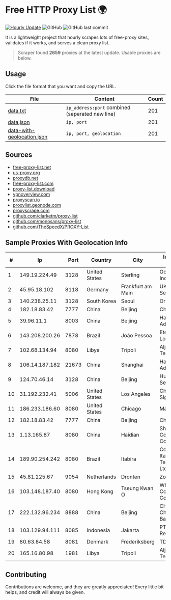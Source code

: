 
# Free HTTP Proxy List 🌍

[![Hourly Update](https://github.com/mertguvencli/http-proxy-list/actions/workflows/main.yml/badge.svg?branch=main)](https://github.com/mertguvencli/http-proxy-list/actions/workflows/main.yml)
![GitHub](https://img.shields.io/github/license/mertguvencli/http-proxy-list)
![GitHub last commit](https://img.shields.io/github/last-commit/mertguvencli/http-proxy-list)

It is a lightweight project that hourly scrapes lots of free-proxy sites, validates if it works, and serves a clean proxy list.


> Scraper found **2659** proxies at the latest update. Usable proxies are below.

## Usage

Click the file format that you want and copy the URL.


|File|Content|Count|
|----|-------|-----|
|[data.txt](https://raw.githubusercontent.com/mertguvencli/http-proxy-list/main/proxy-list/data.txt)|`ip_address:port` combined (seperated new line)|201|
|[data.json](https://raw.githubusercontent.com/mertguvencli/http-proxy-list/main/proxy-list/data.json)|`ip, port`|201|
|[data-with-geolocation.json](https://raw.githubusercontent.com/mertguvencli/http-proxy-list/main/proxy-list/data-with-geolocation.json)|`ip, port, geolocation`|201|

## Sources

* [free-proxy-list.net](https://free-proxy-list.net)
* [us-proxy.org](https://www.us-proxy.org)
* [proxydb.net](http://proxydb.net)
* [free-proxy-list.com](https://free-proxy-list.com/?page=&port=&type%5B%5D=http&type%5B%5D=https&up_time=0&search=Search)
* [proxy-list.download](https://www.proxy-list.download/HTTP)
* [vpnoverview.com](https://vpnoverview.com/privacy/anonymous-browsing/free-proxy-servers)
* [proxyscan.io](https://www.proxyscan.io)
* [proxylist.geonode.com](https://proxylist.geonode.com/api/proxy-list?limit=300&page=1&sort_by=lastChecked&sort_type=desc&protocols=http,https)
* [proxyscrape.com](https://api.proxyscrape.com/v2/?request=displayproxies&protocol=http&timeout=10000&country=all&ssl=all&anonymity=all)
* [github.com/clarketm/proxy-list](https://raw.githubusercontent.com/clarketm/proxy-list/master/proxy-list-raw.txt)
* [github.com/monosans/proxy-list](https://raw.githubusercontent.com/monosans/proxy-list/main/proxies/http.txt)
* [github.com/TheSpeedX/PROXY-List](https://raw.githubusercontent.com/TheSpeedX/PROXY-List/master/http.txt)


## Sample Proxies With Geolocation Info

|#|Ip|Port|Country|City|Internet Service Provider|
|-|--|----|-------|----|-------------------------|
|1|149.19.224.49|3128|United States|Sterling|Oculus Networks Inc|
|2|45.95.18.102|8118|Germany|Frankfurt am Main|UK Dedicated Servers Limited|
|3|140.238.25.11|3128|South Korea|Seoul|Oracle Corporation|
|4|182.18.83.42|7777|China|Beijing|China Mobile|
|5|39.96.11.1|8003|China|Beijing|Hangzhou Alibaba Advertising Co|
|6|143.208.200.26|7878|Brazil|João Pessoa|Eternal VÔdeo Locadora Ltda|
|7|102.68.134.94|8080|Libya|Tripoli|Aljeel Aljadeed For Technology|
|8|106.14.187.182|21673|China|Shanghai|Hangzhou Alibaba Advertising Co|
|9|124.70.46.14|3128|China|Beijing|Huawei Cloud Service data center|
|10|31.192.232.41|5006|United States|Los Angeles|Chelyabinsk-Signal LLC|
|11|186.233.186.60|8080|United States|Chicago|Maxihost LTDA|
|12|182.18.83.42|7777|China|Beijing|China Mobile|
|13|1.13.165.87|8080|China|Haidian|Shenzhen Tencent Computer Systems Company Limited|
|14|189.90.254.242|8080|Brazil|Itabira|Companhia Itabirana TelecomunicaÔÔes Ltda|
|15|45.81.225.67|9054|Netherlands|Dronten|Zomro B.V.|
|16|103.148.187.40|8080|Hong Kong|Tseung Kwan O|White-Sand Cloud Computing(HK) Co., LIMITED|
|17|222.132.96.234|8888|China|Beijing|CHINA UNICOM China169 Backbone|
|18|103.129.94.111|8085|Indonesia|Jakarta|PT. Eka Mas Republik|
|19|80.63.84.58|8081|Denmark|Frederiksberg|TDC A/S|
|20|165.16.80.98|1981|Libya|Tripoli|Aljeel Aljadeed For Technology|



## Contributing

Contributions are welcome, and they are greatly appreciated! Every
little bit helps, and credit will always be given.

